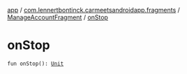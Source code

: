 [app](../../index.md) / [com.lennertbontinck.carmeetsandroidapp.fragments](../index.md) / [ManageAccountFragment](index.md) / [onStop](./on-stop.md)

# onStop

`fun onStop(): `[`Unit`](https://kotlinlang.org/api/latest/jvm/stdlib/kotlin/-unit/index.html)